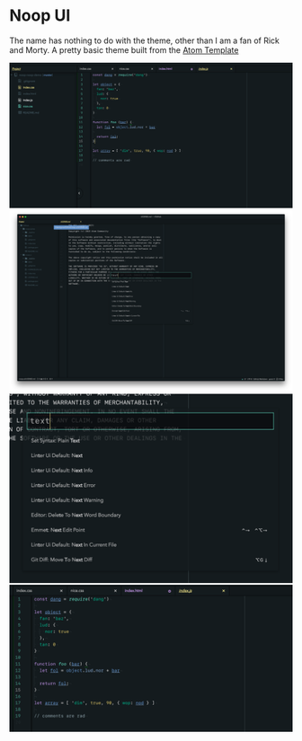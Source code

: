 # Noop UI

The name has nothing to do with the theme, other than I am a fan of Rick and Morty. A pretty basic theme built from the [Atom Template](https://github.com/atom-community/ui-theme-template)

![tabs & tree detail](https://github.com/gvost/noop-ui/blob/master/_readme/tree-tabs-states.png)
![full window](https://github.com/gvost/noop-ui/blob/master/_readme/full-window.png)
![search detail](https://github.com/gvost/noop-ui/blob/master/_readme/search.png)
![tabs detail](https://github.com/gvost/noop-ui/blob/master/_readme/tabs-syntax.png)

